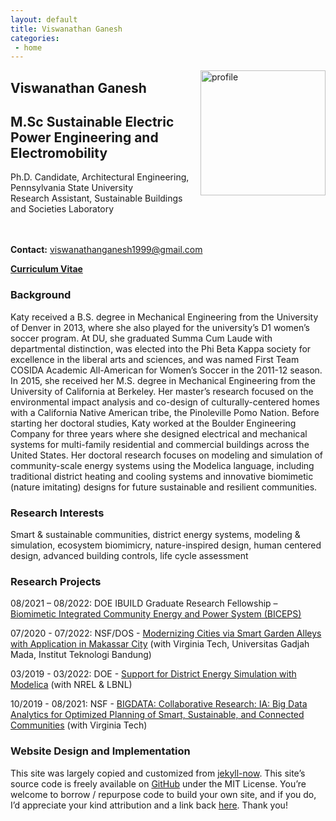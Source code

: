 ```yaml
---
layout: default
title: Viswanathan Ganesh
categories:
 - home
---
```

<img src="{{ site.baseurl }}/images/IMG_20230209_134100.jpg" alt="profile"
	title="Viswanathan Ganesh" width="200" style="float: right;" />

## Viswanathan Ganesh <br /> 
## M.Sc Sustainable Electric Power Engineering and Electromobility <br />
Ph.D. Candidate, Architectural Engineering, Pennsylvania State University <br />
Research Assistant, Sustainable Buildings and Societies Laboratory <br />
 <br />
 <br />

**Contact:** viswanathanganesh1999@gmail.com

[**Curriculum Vitae**](CHARM_RESUME_VISWANATHAN-7.pdf) 


### Background

Katy received a B.S. degree in Mechanical Engineering from the University of Denver in 2013, 
where she also played for the university’s D1 women’s soccer program. At DU, she graduated 
Summa Cum Laude with departmental distinction, was elected into the Phi Beta Kappa society 
for excellence in the liberal arts and sciences, and was named First Team COSIDA Academic 
All-American for Women’s Soccer in the 2011-12 season. In 2015, she received her M.S. degree 
in Mechanical Engineering from the University of California at Berkeley. Her master’s research 
focused on the environmental impact analysis and co-design of culturally-centered homes with 
a California Native American tribe, the Pinoleville Pomo Nation. Before starting her doctoral 
studies, Katy worked at the Boulder Engineering Company for three years where she designed 
electrical and mechanical systems for multi-family residential and commercial buildings across 
the United States. Her doctoral research focuses on modeling and simulation of community-scale 
energy systems using the Modelica language, including traditional district heating and cooling 
systems and innovative biomimetic (nature imitating) designs for future sustainable and 
resilient communities. 


### Research Interests

Smart & sustainable communities, district energy systems, modeling & simulation, 
ecosystem biomimicry, nature-inspired design, human centered design, 
advanced building controls, life cycle assessment


### Research Projects

08/2021 – 08/2022: DOE IBUILD Graduate Research Fellowship – [Biomimetic Integrated Community Energy and Power System (BICEPS)](https://sites.psu.edu/sbslab/research/city/biceps/)

07/2020 - 07/2022: NSF/DOS - [Modernizing Cities via Smart Garden Alleys with Application in Makassar City](https://www.colorado.edu/lab/sbs/2020/07/17/modernizing-cities-smart-garden-alleys-application-makassar-city) (with Virginia Tech, Universitas Gadjah Mada, Institut Teknologi Bandung)

03/2019 - 03/2022: DOE - [Support for District Energy Simulation with Modelica](https://www.colorado.edu/lab/sbs/2019/06/12/support-district-energy-simulation-modelica) (with NREL & LBNL)

10/2019 - 08/2021: NSF - [BIGDATA: Collaborative Research: IA: Big Data Analytics for Optimized Planning of Smart, Sustainable, and Connected Communities](https://www.colorado.edu/lab/sbs/nsf-bigdata-scc) (with Virginia Tech)


### Website Design and Implementation

This site was largely copied and customized from [jekyll-now](https://github.com/barryclark/jekyll-now).
This site’s source code is freely available on [GitHub](https://github.com/khinkelman/khinkelman.github.io) under the MIT License. 
You’re welcome to borrow / repurpose code to build your own site, and if you do, I’d appreciate your kind attribution and a link back [here](https://khinkelman.github.io/). 
Thank you!

